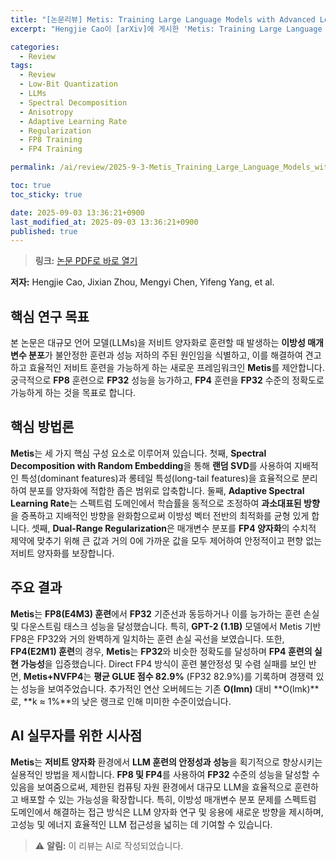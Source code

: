 ```yaml
---
title: "[논문리뷰] Metis: Training Large Language Models with Advanced Low-Bit Quantization"
excerpt: "Hengjie Cao이 [arXiv]에 게시한 'Metis: Training Large Language Models with Advanced Low-Bit Quantization' 논문에 대한 자세한 리뷰입니다."

categories:
  - Review
tags:
  - Review
  - Low-Bit Quantization
  - LLMs
  - Spectral Decomposition
  - Anisotropy
  - Adaptive Learning Rate
  - Regularization
  - FP8 Training
  - FP4 Training

permalink: /ai/review/2025-9-3-Metis_Training_Large_Language_Models_with_Advanced_Low-Bit_Quantization/

toc: true
toc_sticky: true

date: 2025-09-03 13:36:21+0900
last_modified_at: 2025-09-03 13:36:21+0900
published: true
---
```

> **링크:** [논문 PDF로 바로 열기](https://arxiv.org/abs/2509.00404)

**저자:** Hengjie Cao, Jixian Zhou, Mengyi Chen, Yifeng Yang, et al.



## 핵심 연구 목표
본 논문은 대규모 언어 모델(LLMs)을 저비트 양자화로 훈련할 때 발생하는 **이방성 매개변수 분포**가 불안정한 훈련과 성능 저하의 주된 원인임을 식별하고, 이를 해결하여 견고하고 효율적인 저비트 훈련을 가능하게 하는 새로운 프레임워크인 **Metis**를 제안합니다. 궁극적으로 **FP8** 훈련으로 **FP32** 성능을 능가하고, **FP4** 훈련을 **FP32** 수준의 정확도로 가능하게 하는 것을 목표로 합니다.

## 핵심 방법론
**Metis**는 세 가지 핵심 구성 요소로 이루어져 있습니다. 첫째, **Spectral Decomposition with Random Embedding**을 통해 **랜덤 SVD**를 사용하여 지배적인 특성(dominant features)과 롱테일 특성(long-tail features)을 효율적으로 분리하여 분포를 양자화에 적합한 좁은 범위로 압축합니다. 둘째, **Adaptive Spectral Learning Rate**는 스펙트럼 도메인에서 학습률을 동적으로 조정하여 **과소대표된 방향**을 증폭하고 지배적인 방향을 완화함으로써 이방성 벡터 전반의 최적화를 균형 있게 합니다. 셋째, **Dual-Range Regularization**은 매개변수 분포를 **FP4 양자화**의 수치적 제약에 맞추기 위해 큰 값과 거의 0에 가까운 값을 모두 제어하여 안정적이고 편향 없는 저비트 양자화를 보장합니다.

## 주요 결과
**Metis**는 **FP8(E4M3) 훈련**에서 **FP32** 기준선과 동등하거나 이를 능가하는 훈련 손실 및 다운스트림 태스크 성능을 달성했습니다. 특히, **GPT-2 (1.1B)** 모델에서 Metis 기반 FP8은 FP32와 거의 완벽하게 일치하는 훈련 손실 곡선을 보였습니다. 또한, **FP4(E2M1) 훈련**의 경우, **Metis**는 **FP32**와 비슷한 정확도를 달성하며 **FP4 훈련의 실현 가능성**을 입증했습니다. Direct FP4 방식이 훈련 불안정성 및 수렴 실패를 보인 반면, **Metis+NVFP4**는 **평균 GLUE 점수 82.9%** (FP32 82.9%)를 기록하며 경쟁력 있는 성능을 보여주었습니다. 추가적인 연산 오버헤드는 기존 **O(lmn)** 대비 **O(lmk)**로, **k ≈ 1%**의 낮은 랭크로 인해 미미한 수준이었습니다.

## AI 실무자를 위한 시사점
**Metis**는 **저비트 양자화** 환경에서 **LLM 훈련의 안정성과 성능**을 획기적으로 향상시키는 실용적인 방법을 제시합니다. **FP8 및 FP4**를 사용하여 **FP32** 수준의 성능을 달성할 수 있음을 보여줌으로써, 제한된 컴퓨팅 자원 환경에서 대규모 LLM을 효율적으로 훈련하고 배포할 수 있는 가능성을 확장합니다. 특히, 이방성 매개변수 분포 문제를 스펙트럼 도메인에서 해결하는 접근 방식은 LLM 양자화 연구 및 응용에 새로운 방향을 제시하며, 고성능 및 에너지 효율적인 LLM 접근성을 넓히는 데 기여할 수 있습니다.

> ⚠️ **알림:** 이 리뷰는 AI로 작성되었습니다.